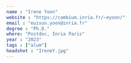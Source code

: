 ```yaml
---
name : "Irene Yoon"
website : "https://cambium.inria.fr/~eyoon/"
email : "euisun.yoon@inria.fr"
degree : "Ph.D."
where: "Postdoc, Inria Paris"
year : "2023"
tags : ["alum"]
headshot : "IreneY.jpg"
---
```

